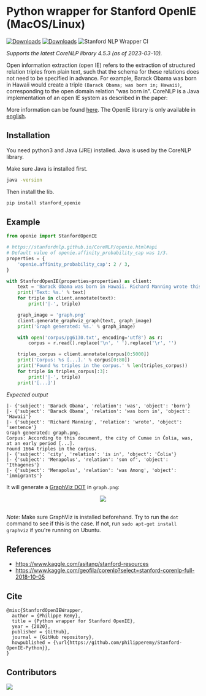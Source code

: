 # Python wrapper for Stanford OpenIE (MacOS/Linux)

[![Downloads](https://static.pepy.tech/badge/stanford-openie)](https://pepy.tech/project/stanford-openie)
[![Downloads](https://static.pepy.tech/badge/stanford-openie/month)](https://pepy.tech/project/stanford-openie)
![Stanford NLP Wrapper CI](https://github.com/philipperemy/Stanford-OpenIE-Python/workflows/Stanford%20NLP%20Wrapper%20CI/badge.svg)

*Supports the latest CoreNLP library 4.5.3 (as of 2023-03-10).*

Open information extraction (open IE) refers to the extraction of structured relation triples from plain text, such that
the schema for these relations does not need to be specified in advance. For example, Barack Obama was born in Hawaii
would create a triple `(Barack Obama; was born in; Hawaii)`, corresponding to the open domain relation "was born in".
CoreNLP is a Java implementation of an open IE system as described in the paper:

More information can be found [here](http://nlp.stanford.edu/software/openie.html). The OpenIE library is only available
in [english](https://stanfordnlp.github.io/CoreNLP/human-languages.html).

## Installation

You need python3 and Java (JRE) installed. Java is used by the CoreNLP library.

Make sure Java is installed first.
```bash
java -version
```

Then install the lib.
```bash
pip install stanford_openie
```

## Example

```python
from openie import StanfordOpenIE

# https://stanfordnlp.github.io/CoreNLP/openie.html#api
# Default value of openie.affinity_probability_cap was 1/3.
properties = {
    'openie.affinity_probability_cap': 2 / 3,
}

with StanfordOpenIE(properties=properties) as client:
    text = 'Barack Obama was born in Hawaii. Richard Manning wrote this sentence.'
    print('Text: %s.' % text)
    for triple in client.annotate(text):
        print('|-', triple)

    graph_image = 'graph.png'
    client.generate_graphviz_graph(text, graph_image)
    print('Graph generated: %s.' % graph_image)

    with open('corpus/pg6130.txt', encoding='utf8') as r:
        corpus = r.read().replace('\n', ' ').replace('\r', '')

    triples_corpus = client.annotate(corpus[0:5000])
    print('Corpus: %s [...].' % corpus[0:80])
    print('Found %s triples in the corpus.' % len(triples_corpus))
    for triple in triples_corpus[:3]:
        print('|-', triple)
    print('[...]')
 ```

*Expected output*

 ```
 |- {'subject': 'Barack Obama', 'relation': 'was', 'object': 'born'}
 |- {'subject': 'Barack Obama', 'relation': 'was born in', 'object': 'Hawaii'}
 |- {'subject': 'Richard Manning', 'relation': 'wrote', 'object': 'sentence'}
 Graph generated: graph.png.
 Corpus: ﻿According to this document, the city of Cumae in Ćolia, was, at an early period [...].
 Found 1664 triples in the corpus.
 |- {'subject': 'city', 'relation': 'is in', 'object': 'Ćolia'}
 |- {'subject': 'Menapolus', 'relation': 'son of', 'object': 'Ithagenes'}
 |- {'subject': 'Menapolus', 'relation': 'was Among', 'object': 'immigrants'}
 ```

It will generate a [GraphViz DOT](http://www.graphviz.org/) in `graph.png`:

<div align="center">
  <img src="img/out.png"><br><br>
</div>

*Note*: Make sure GraphViz is installed beforehand. Try to run the `dot` command to see if this is the case. If not,
run `sudo apt-get install graphviz` if you're running on Ubuntu.

## References

- https://www.kaggle.com/asitang/stanford-resources
- https://www.kaggle.com/geofila/corenlp?select=stanford-corenlp-full-2018-10-05

## Cite

```
@misc{StanfordOpenIEWrapper,
  author = {Philippe Remy},
  title = {Python wrapper for Stanford OpenIE},
  year = {2020},
  publisher = {GitHub},
  journal = {GitHub repository},
  howpublished = {\url{https://github.com/philipperemy/Stanford-OpenIE-Python}},
}
```

## Contributors

<a href="https://github.com/philipperemy/stanford-openie-python/graphs/contributors">
  <img src="https://contrib.rocks/image?repo=philipperemy/stanford-openie-python" />
</a>
